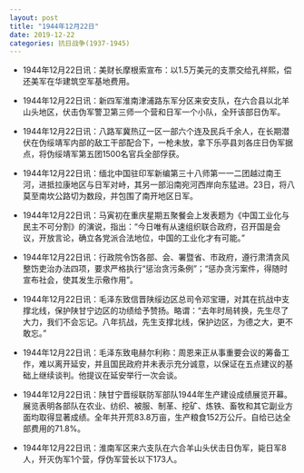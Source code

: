 ```yaml
---
layout: post
title: "1944年12月22日"
date: 2019-12-22
categories: 抗日战争(1937-1945)
---
```


<meta name="referrer" content="no-referrer" />

- 1944年12月22日讯：美财长摩根索宣布：以1.5万美元的支票交给孔祥熙，偿还美军在华建筑空军基地费用。 

- 1944年12月22日讯：新四军淮南津浦路东军分区来安支队，在六合县以北羊山头地区，伏击伪军警卫第三师一个营和日军一个小队，全歼该部日伪军。 

- 1944年12月22日讯：八路军冀热辽一区一部六个连及民兵千余人，在长期潜伏在伪绥靖军内部的敌工干部配合下，一枪未放，拿下乐亭县刘各庄日伪军据点，将伪绥靖军第五团1500名官兵全部俘获。 

- 1944年12月22日讯：缅北中国驻印军新编第三十八师第一一二团越过南王河，进抵拉康地区与日军对峙，其另一部沿南宛河西岸向东猛进。23日，将八莫至南坎公路切为数段，并包围了南开地区日军。 

- 1944年12月22日讯：马寅初在重庆星期五聚餐会上发表题为《中国工业化与民主不可分割》的演说，指出：“今日唯有从速组织联合政府，召开国是会议，开放言论，确立各党派合法地位，中国的工业化才有可能。” 

- 1944年12月22日讯：行政院令饬各部、会、署暨省、市政府，遵行肃清贪风整饬吏治办法四项，要求严格执行“惩治贪污条例”；“惩办贪污案件，得随时宣布社会，使其发生示儆作用”。 

- 1944年12月22日讯：毛泽东致信晋陕绥边区总司令邓宝珊，对其在抗战中支撑北线，保护陕甘宁边区的功绩给予赞扬。略谓：“去年时局转换，先生尽了大力，我们不会忘记。八年抗战，先生支撑北线，保护边区，为德之大，更不敢忘。” 

- 1944年12月22日讯：毛泽东致电赫尔利称：周恩来正从事重要会议的筹备工作，难以离开延安，并且国民政府并未表示充分诚意，以保证在五点建议的基础上继续谈判。他提议在延安举行一次会谈。 

- 1944年12月22日讯：陕甘宁晋绥联防军部队1944年生产建设成绩展览开幕。展览表明各部队在农业、纺织、被服、制革、挖矿、炼铁、畜牧和其它副业方面均取得显著成绩。全年共开荒83.8万亩，生产粮食152万公斤。自给已达全部费用的71.8%。 

- 1944年12月22日讯：淮南军区来六支队在六合羊山头伏击日伪军，毙日军8人，歼灭伪军1个营，俘伪军营长以下173人。 

